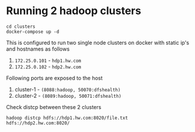 # Running 2 hadoop clusters  

```
cd clusters
docker-compose up -d
```
This is configured to run two single node clusters on docker with static ip's and hostnames as follows
1. `172.25.0.101` - `hdp1.hw.com`
2. `172.25.0.102` - `hdp2.hw.com`

Following ports are exposed to the host
1. cluster-1 - `(8088:hadoop, 50070:dfshealth)`
2. cluster-2 - `(8089:hadoop, 50071:dfshealth)`

Check distcp between these 2 clusters
 ```
 hadoop distcp hdfs://hdp1.hw.com:8020/file.txt hdfs://hdp2.hw.com:8020/
 ```


